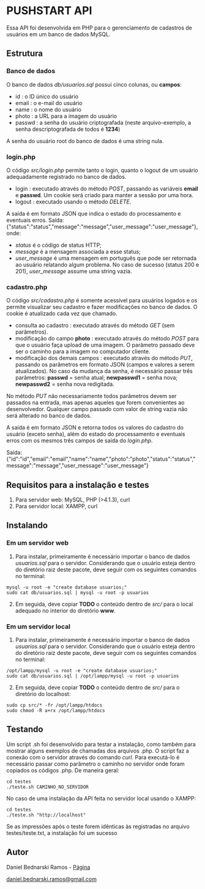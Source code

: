 # PUSHSTART API

Essa API foi desenvolvida em PHP para o gerenciamento de cadastros de usuários em um banco de dados MySQL.

## Estrutura

### Banco de dados

O banco de dados *db/usuarios.sql* possui cinco colunas, ou **campos**:

* id : o ID único do usuário
* email : o e-mail do usuário
* name : o nome do usuário
* photo : a URL para a imagem do usuário
* passwd : a senha do usuário criptografada (neste arquivo-exemplo, a senha descriptografada de todos é **1234**)

A senha do usuário root do banco de dados é uma string nula.


### login.php

O código *src/login.php* permite tanto o login, quanto o logout de um usuário adequadamente registrado no banco de dados.

* login : executado através do método *POST*, passando as variáveis **email** e **passwd**. Um cookie será criado para manter a sessão por uma hora.
* logout : executado usando o método *DELETE*.

A saída é em formato JSON que indica o estado do processamento e eventuais erros.
Saída: {"status":"status","message":"message","user_message":"user_message"}, onde:

* *status* é o código de status HTTP;
* *message* é a mensagem associada a esse status;
* *user_message* é uma mensagem em português que pode ser retornada ao usuário relatando algum problema. No caso de sucesso (status 200 e 201), *user_message* assume uma string vazia.


### cadastro.php

O código *src/cadastro.php* é somente acessível para usuários logados e os permite visualizar seu cadastro e fazer modificações no banco de dados. O cookie é atualizado cada vez que chamado.

* consulta ao cadastro : executado através do método *GET* (sem parâmetros).
* modificação do campo **photo** : executado através do método *POST* para que o usuário faça upload de uma imagem. O parâmetro passado deve ser o caminho para a imagem no computador cliente.
* modificação dos demais campos : executado através do método *PUT*, passando os parâmetros em formato JSON (campos e valores a serem atualizados). No caso da mudança da senha, é necessário passar três parâmetros: **passwd** = senha atual; **newpasswd1** = senha nova; **newpasswd2** = senha nova redigitada.

No método *PUT* não necessariamente todos parâmetros devem ser passados na entrada, mas apenas aqueles que forem convenientes ao desenvolvedor. Qualquer campo passado com valor de string vazia não será alterado no banco de dados.

A saída é em formato JSON e retorna todos os valores do cadastro do usuário (exceto senha), além do estado do processamento e eventuais erros com os mesmos três campos de saída do *login.php*.

Saída: {"id":"id","email":"email","name":"name","photo":"photo","status":"status","message":"message","user_message":"user_message"}



## Requisitos para a instalação e testes

1. Para servidor web: MySQL, PHP (>4.1.3), curl
2. Para servidor local: XAMPP, curl



## Instalando

### Em um servidor web

1. Para instalar, primeiramente é necessário importar o banco de dados *usuarios.sql* para o servidor. Considerando que o usuário esteja dentro do diretório raiz deste pacote, deve seguir com os seguintes comandos no terminal:

```
mysql -u root -e "create database usuarios;"
sudo cat db/usuarios.sql | mysql -u root -p usuarios
```

2. Em seguida, deve copiar **TODO** o conteúdo dentro de *src/* para o local adequado no interior do diretório **www**.


### Em um servidor local

1. Para instalar, primeiramente é necessário importar o banco de dados *usuarios.sql* para o servidor. Considerando que o usuário esteja dentro do diretório raiz deste pacote, deve seguir com os seguintes comandos no terminal:

```
/opt/lampp/mysql -u root -e "create database usuarios;"
sudo cat db/usuarios.sql | /opt/lampp/mysql -u root -p usuarios
```

2. Em seguida, deve copiar **TODO** o conteúdo dentro de *src/* para o diretório do localhost:

```
sudo cp src/* -fr /opt/lampp/htdocs
sudo chmod -R a+rx /opt/lampp/htdocs
``` 


## Testando

Um script .sh foi desenvolvido para testar a instalação, como também para mostrar alguns exemplos de chamadas dos arquivos .php. O script faz a conexão com o servidor através do comando *curl*. Para executá-lo é necessário passar como parâmetro o caminho no servidor onde foram copiados os códigos .php. De maneira geral:

```
cd testes
./teste.sh CAMINHO_NO_SERVIDOR
``` 

No caso de uma instalação da API feita no servidor local usando o XAMPP:

```
cd testes
./teste.sh "http://localhost"
``` 

Se as impressões após o teste forem idênticas às registradas no arquivo testes/teste.txt, a instalação foi um sucesso



## Autor

Daniel Bednarski Ramos - [Página](https://www.astro.iag.usp.br/~bednarski)

daniel.bednarski.ramos@gmail.com




